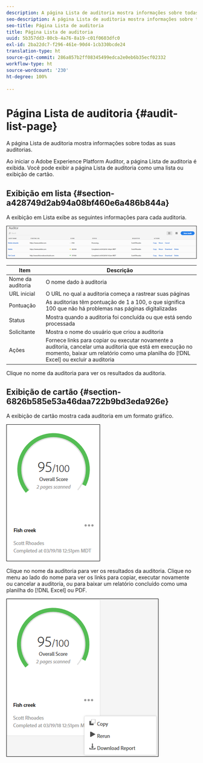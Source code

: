 ```yaml
---
description: A página Lista de auditoria mostra informações sobre todas as suas auditorias.
seo-description: A página Lista de auditoria mostra informações sobre todas as suas auditorias.
seo-title: Página Lista de auditoria
title: Página Lista de auditoria
uuid: 5b357dd3-80cb-4a76-8a19-c01f0603dfc0
exl-id: 2ba22dc7-f296-461e-90d4-1cb330bcde24
translation-type: ht
source-git-commit: 286a857b2ff08345499edca2e0eb6b35ecf02332
workflow-type: ht
source-wordcount: '230'
ht-degree: 100%

---
```


# Página Lista de auditoria {#audit-list-page}

A página Lista de auditoria mostra informações sobre todas as suas auditorias.

Ao iniciar o Adobe Experience Platform Auditor, a página Lista de auditoria é exibida. Você pode exibir a página Lista de auditoria como uma lista ou exibição de cartão.

## Exibição em lista {#section-a428749d2ab94a08bf460e6a486b844a}

A exibição em Lista exibe as seguintes informações para cada auditoria.

![](assets/audit-list.png)

| Item | Descrição |
|---|---|
| Nome da auditoria | O nome dado à auditoria |
| URL inicial | O URL no qual a auditoria começa a rastrear suas páginas |
| Pontuação | As auditorias têm pontuação de 1 a 100, o que significa 100 que não há problemas nas páginas digitalizadas |
| Status | Mostra quando a auditoria foi concluída ou que está sendo processada |
| Solicitante | Mostra o nome do usuário que criou a auditoria |
| Ações | Fornece links para copiar ou executar novamente a auditoria, cancelar uma auditoria que está em execução no momento, baixar um relatório como uma planilha do [!DNL Excel] ou excluir a auditoria |

Clique no nome da auditoria para ver os resultados da auditoria.

## Exibição de cartão {#section-6826b585e53a46daa722b9bd3eda926e}

A exibição de cartão mostra cada auditoria em um formato gráfico.

![](assets/card.png)

Clique no nome da auditoria para ver os resultados da auditoria. Clique no menu ao lado do nome para ver os links para copiar, executar novamente ou cancelar a auditoria, ou para baixar um relatório concluído como uma planilha do [!DNL Excel] ou PDF. 

![](assets/card-menu.png)
